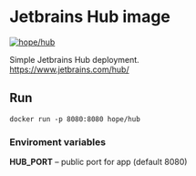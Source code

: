 # Jetbrains Hub image

[![hope/hub](https://img.shields.io/badge/docker-hope/hub-brightgreen.svg)](https://hub.docker.com/r/hope/hub/)

Simple Jetbrains Hub deployment.  
https://www.jetbrains.com/hub/

## Run

    docker run -p 8080:8080 hope/hub
    
### Enviroment variables

**HUB_PORT** – public port for app (default 8080)
